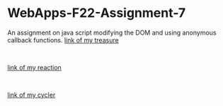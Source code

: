 # WebApps-F22-Assignment-7
An assignment on java script modifying the DOM and using anonymous callback functions.
 [link of my treasure](https://44-563-web-apps-f22.github.io/44563-webapps-assignment-7-Navya0298/treasure.html)

<br>

[link of my reaction](https://44-563-web-apps-f22.github.io/44563-webapps-assignment-7-Navya0298/reaction.html)

<br>

[link of my cycler](https://44-563-web-apps-f22.github.io/44563-webapps-assignment-7-Navya0298/cycler.html)
